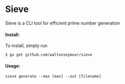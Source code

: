 # Sieve
Sieve is a CLI tool for efficient prime number generation

#### Install:
To install, simply run 
```
$ go get github.com/waltonseymour/sieve
```

#### Usage:
```
sieve generate --max [max] --out [filename]
```
